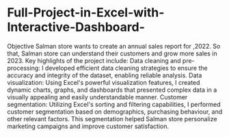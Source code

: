 # Full-Project-in-Excel-with-Interactive-Dashboard-
Objective 
Salman  store wants to create an annual sales report for ,2022. So that, Salman  store can understand their customers and grow more sales in 2023.
Key highlights of the project include:
Data cleaning and pre-processing: I developed efficient data cleaning strategies to ensure the accuracy and integrity of the dataset, enabling reliable analysis.
Data visualization: Using Excel's powerful visualization features, I created dynamic charts, graphs, and dashboards that presented complex data in a visually appealing and easily understandable manner. 
Customer segmentation: Utilizing Excel's sorting and filtering capabilities, I performed customer segmentation based on demographics, purchasing behaviour, and other relevant factors. This segmentation helped Salman  store  personalize marketing campaigns and improve customer satisfaction.
